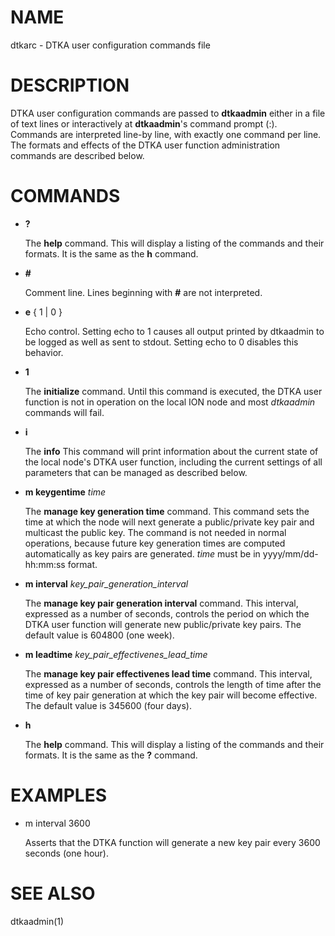 # NAME

dtkarc - DTKA user configuration commands file

# DESCRIPTION

DTKA user configuration commands are passed to **dtkaadmin** either
in a file of text lines or interactively at **dtkaadmin**'s command prompt
(:).  Commands are interpreted line-by line, with exactly one command per
line.  The formats and effects of the DTKA user function administration
commands are described below.

# COMMANDS

- **?**

    The **help** command.  This will display a listing of the commands and their
    formats.  It is the same as the **h** command.

- **#**

    Comment line.  Lines beginning with **#** are not interpreted.

- **e** { 1 | 0 }

    Echo control.  Setting echo to 1 causes all output printed by dtkaadmin to be
    logged as well as sent to stdout.  Setting echo to 0 disables this behavior.

- **1**

    The **initialize** command.  Until this command is executed, the DTKA user
    function is not in operation on the local ION node and most _dtkaadmin_
    commands will fail.

- **i**

    The **info** This command will print information about the current state
    of the local node's DTKA user function, including the current settings of
    all parameters that can be managed as described below.

- **m keygentime** _time_

    The **manage key generation time** command.  This command sets the time at
    which the node will next generate a public/private key pair and multicast
    the public key.  The command is not needed in normal operations, because
    future key generation times are computed automatically as key pairs are
    generated. _time_ must be in yyyy/mm/dd-hh:mm:ss format.

- **m interval** _key\_pair\_generation\_interval_

    The **manage key pair generation interval** command.  This interval,
    expressed as a number of seconds, controls the period on which the DTKA
    user function will generate new public/private key pairs.  The default
    value is 604800 (one week).

- **m leadtime** _key\_pair\_effectivenes\_lead\_time_

    The **manage key pair effectivenes lead time** command.  This interval,
    expressed as a number of seconds, controls the length of time after the
    time of key pair generation at which the key pair will become effective.
    The default value is 345600 (four days).

- **h**

    The **help** command.  This will display a listing of the commands and their
    formats.  It is the same as the **?** command.

# EXAMPLES

- m interval 3600

    Asserts that the DTKA function will generate a new key pair every 3600 seconds
    (one hour).

# SEE ALSO

dtkaadmin(1)
